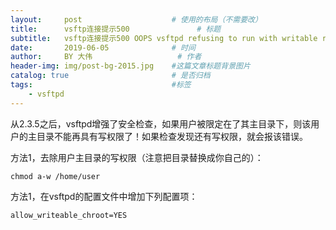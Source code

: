 ```yaml
---
layout:     post                    # 使用的布局（不需要改）
title:      vsftp连接提示500               # 标题 
subtitle:   vsftp连接提示500 OOPS vsftpd refusing to run with writable root inside chroot()问题解决 #副标题
date:       2019-06-05              # 时间
author:     BY 大伟                   # 作者
header-img: img/post-bg-2015.jpg    #这篇文章标题背景图片
catalog: true                       # 是否归档
tags:                               #标签
    - vsftpd
---
```


从2.3.5之后，vsftpd增强了安全检查，如果用户被限定在了其主目录下，则该用户的主目录不能再具有写权限了！如果检查发现还有写权限，就会报该错误。

方法1，去除用户主目录的写权限（注意把目录替换成你自己的）：

    chmod a-w /home/user
    
方法1，在vsftpd的配置文件中增加下列配置项：

    allow_writeable_chroot=YES
